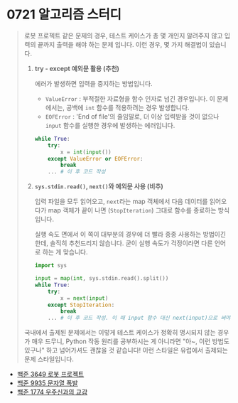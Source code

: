 # 0721 알고리즘 스터디

> 로봇 프로젝트 같은 문제의 경우, 테스트 케이스가 총 몇 개인지 알려주지 않고 입력의 끝까지 출력을 해야 하는 문제 입니다. 이런 경우, 몇 가지 해결법이 있습니다.
>
> 1. **try - except 예외문 활용 (추천)**
>
>    에러가 발생하면 입력을 중지하는 방법입니다.
>
>    - `ValueError` : 부적절한 자료형을 함수 인자로 넘긴 경우입니다. 이 문제에서는, 공백에 `int` 함수를 적용하려는 경우 발생합니다. 
>    - `EOFError` : 'End of file'의 줄임말로, 더 이상 입력받을 것이 없으나 `input` 함수를 실행한 경우에 발생하는 에러입니다.
>
>    ```python
>    while True:
>        try:
>            x = int(input())
>        except ValueError or EOFError:
>            break
>        ... # 이 후 코드 작성
>    ```
>
> 2. **`sys.stdin.read()`, `next()`와 예외문 사용 (비추)**
>
>    입력 파일을 모두 읽어오고, `next`라는 map 객체에서 다음 데이터를 읽어오다가 map 객체가 끝이 나면 (`StopIteration`) 그대로 함수를 종료하는 방식입니다.
>
>    실행 속도 면에서 이 쪽이 대부분의 경우에 더 빨라 종종 사용하는 방법이긴 한데, 솔직히 추천드리지 않습니다. 굳이 실행 속도가 걱정이라면 다른 언어로 하는 게 맞습니다.
>
>    ```python
>    import sys
>    
>    input = map(int, sys.stdin.read().split())
>    while True:
>        try:
>            x = next(input)
>        except StopIteration:
>            break
>        ... # 이 후 코드 작성. 이 때 input 함수 대신 next(input)으로 써야 함.
>    ```
>
> 국내에서 출제된 문제에서는 이렇게 테스트 케이스가 정확히 명시되지 않는 경우가 매우 드무니, Python 작동 원리를 공부하시는 게 아니라면 "아~, 이런 방법도 있구나" 하고 넘어가셔도 괜찮을 것 같습니다! 이런 스타일은 유럽에서 출제되는 문제 스타일입니다.

- [백준 3649 로봇 프로젝트](https://www.acmicpc.net/problem/3649)
- [백준 9935 문자열 폭발](https://www.acmicpc.net/problem/1774)
- [백준 1774 우주신과의 교감](https://www.acmicpc.net/problem/1774)